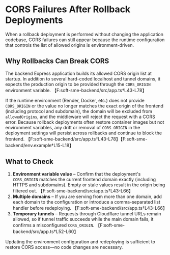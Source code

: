 # CORS Failures After Rollback Deployments

When a rollback deployment is performed without changing the application codebase, CORS failures can still appear because the runtime configuration that controls the list of allowed origins is environment-driven.

## Why Rollbacks Can Break CORS

The backend Express application builds its allowed CORS origin list at startup. In addition to several hard-coded localhost and tunnel domains, it expects the production origin to be provided through the `CORS_ORIGIN` environment variable. 【F:soft-sme-backend/src/app.ts†L43-L78】

If the runtime environment (Render, Docker, etc.) does not provide `CORS_ORIGIN` or the value no longer matches the exact origin of the frontend (including protocol and subdomain), the domain will be excluded from `allowedOrigins`, and the middleware will reject the request with a CORS error. Because rollback deployments often restore container images but not environment variables, any drift or removal of `CORS_ORIGIN` in the deployment settings will persist across rollbacks and continue to block the frontend. 【F:soft-sme-backend/src/app.ts†L43-L78】【F:soft-sme-backend/env.example†L15-L18】

## What to Check

1. **Environment variable value** – Confirm that the deployment's `CORS_ORIGIN` matches the current frontend domain exactly (including HTTPS and subdomains). Empty or stale values result in the origin being filtered out. 【F:soft-sme-backend/src/app.ts†L43-L66】
2. **Multiple domains** – If you are serving from more than one domain, add each domain to the configuration or introduce a comma-separated list handler before redeploying. 【F:soft-sme-backend/src/app.ts†L43-L66】
3. **Temporary tunnels** – Requests through Cloudflare tunnel URLs remain allowed, so if tunnel traffic succeeds while the main domain fails, it confirms a misconfigured `CORS_ORIGIN`. 【F:soft-sme-backend/src/app.ts†L52-L60】

Updating the environment configuration and redeploying is sufficient to restore CORS access—no code changes are necessary.

